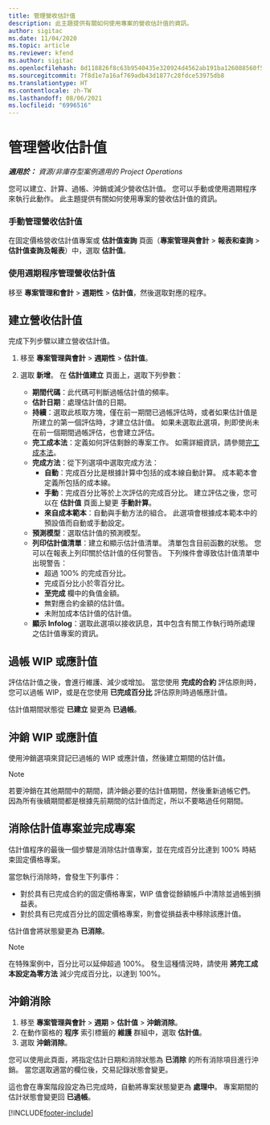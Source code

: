 ```yaml
---
title: 管理營收估計值
description: 此主題提供有關如何使用專案的營收估計值的資訊。
author: sigitac
ms.date: 11/04/2020
ms.topic: article
ms.reviewer: kfend
ms.author: sigitac
ms.openlocfilehash: 8d118826f8c63b9540435e320924d4562ab191ba126088560f5def1c1ff0b908
ms.sourcegitcommit: 7f8d1e7a16af769adb43d1877c28fdce53975db8
ms.translationtype: HT
ms.contentlocale: zh-TW
ms.lasthandoff: 08/06/2021
ms.locfileid: "6996516"
---
```

# <a name="manage-revenue-estimates"></a>管理營收估計值

_**適用於：** 資源/非庫存型案例適用的 Project Operations_

您可以建立、計算、過帳、沖銷或減少營收估計值。 您可以手動或使用週期程序來執行此動作。 此主題提供有關如何使用專案的營收估計值的資訊。

### <a name="manage-revenue-estimates-manually"></a>手動管理營收估計值

在固定價格營收估計值專案或 **估計值查詢** 頁面（**專案管理與會計** > **報表和查詢** > **估計值查詢及報表**）中，選取 **估計值**。

### <a name="manage-revenue-estimates-using-a-periodic-process"></a>使用週期程序管理營收估計值

移至 **專案管理和會計** > **週期性** > **估計值**，然後選取對應的程序。

## <a name="create-a-revenue-estimate"></a>建立營收估計值

完成下列步驟以建立營收估計值。 

1. 移至 **專案管理與會計** > **週期性** > **估計值**。
2. 選取 **新增**。 在 **估計值建立** 頁面上，選取下列參數：

   - **期間代碼**：此代碼可判斷過帳估計值的頻率。
   - **估計日期**：處理估計值的日期。
   - **持續**：選取此核取方塊，僅在前一期間已過帳評估時，或者如果估計值是所建立的第一個評估時，才建立估計值。 如果未選取此選項，則即使尚未在前一個期間過帳評估，也會建立評估。
   - **完工成本法**：定義如何評估剩餘的專案工作。 如需詳細資訊，請參閱[完工成本法](cost-complete-methods.md)。
   - **完成方法**：從下列選項中選取完成方法：
     - **自動**：完成百分比是根據計算中包括的成本線自動計算。 成本範本會定義所包括的成本線。
     - **手動**：完成百分比等於上次評估的完成百分比。 建立評估之後，您可以在 **估計值** 頁面上變更 **手動計算**。
     - **來自成本範本**：自動與手動方法的組合。 此選項會根據成本範本中的預設值而自動或手動設定。
   - **預測模型**：選取估計值的預測模型。
   - **列印估計值清單**：建立和顯示估計值清單。 清單包含目前函數的狀態。 您可以在報表上列印關於估計值的任何警告。 下列條件會導致估計值清單中出現警告：
     - 超過 100% 的完成百分比。
     - 完成百分比小於零百分比。
     - **至完成** 欄中的負值金額。
     - 無對應合約金額的估計值。
     - 未附加成本估計值的估計值。
   - **顯示 Infolog**：選取此選項以接收訊息，其中包含有關工作執行時所處理之估計值專案的資訊。


## <a name="post-wip-or-accruals"></a>過帳 WIP 或應計值

評估估計值之後，會進行維護、減少或增加。 當您使用 **完成的合約** 評估原則時，您可以過帳 WIP，或是在您使用 **已完成百分比** 評估原則時過帳應計值。
  
估計值期間狀態從 **已建立** 變更為 **已過帳**。

## <a name="reverse-wip-or-accruals"></a>沖銷 WIP 或應計值

使用沖銷選項來貸記已過帳的 WIP 或應計值，然後建立期間的估計值。

> [!NOTE]
> 若要沖銷在其他期間中的期間，請沖銷必要的估計值期間，然後重新過帳它們。 因為所有後續期間都是根據先前期間的估計值而定，所以不要略過任何期間。

## <a name="eliminate-the-estimate-project-and-finish-the-project"></a>消除估計值專案並完成專案

估計值程序的最後一個步驟是消除估計值專案，並在完成百分比達到 100% 時結束固定價格專案。

當您執行消除時，會發生下列事件：

- 對於具有已完成合約的固定價格專案，WIP 值會從餘額帳戶中清除並過帳到損益表。
- 對於具有已完成百分比的固定價格專案，則會從損益表中移除該應計值。

估計值會將狀態變更為 **已消除**。

> [!NOTE]
> 在特殊案例中，百分比可以延伸超過 100%。 發生這種情況時，請使用 **將完工成本設定為零方法** 減少完成百分比，以達到 100%。

## <a name="reverse-elimination"></a>沖銷消除

1. 移至 **專案管理與會計** > **週期** > **估計值** > **沖銷消除**。 
2. 在動作窗格的 **程序** 索引標籤的 **維護** 群組中，選取 **估計值**。 
3. 選取 **沖銷消除**。

您可以使用此頁面，將指定估計日期和消除狀態為 **已消除** 的所有消除項目進行沖銷。 當您選取適當的欄位後，交易記錄狀態會變更。

這也會在專案階段設定為已完成時，自動將專案狀態變更為 **處理中**。 專案期間的估計狀態會變更回 **已過帳**。


[!INCLUDE[footer-include](../includes/footer-banner.md)]